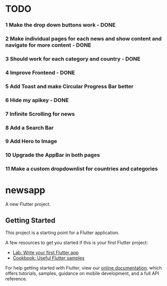 # TODO

### 1 Make the drop down buttons work - DONE 
### 2 Make individual pages for each news and show content and navigate for more content - DONE
### 3 Should work for each category and country - DONE
### 4 Improve Frontend - DONE
### 5 Add Toast and make Circular Progress Bar better
### 6 Hide my apikey - DONE
### 7 Infinite Scrolling for news
### 8 Add a Search Bar
### 9 Add Hero to Image
### 10 Upgrade the AppBar in both pages
### 11 Make a custom dropdownlist for countries and categories


# newsapp

A new Flutter project.

## Getting Started

This project is a starting point for a Flutter application.

A few resources to get you started if this is your first Flutter project:

- [Lab: Write your first Flutter app](https://flutter.dev/docs/get-started/codelab)
- [Cookbook: Useful Flutter samples](https://flutter.dev/docs/cookbook)

For help getting started with Flutter, view our
[online documentation](https://flutter.dev/docs), which offers tutorials,
samples, guidance on mobile development, and a full API reference.
